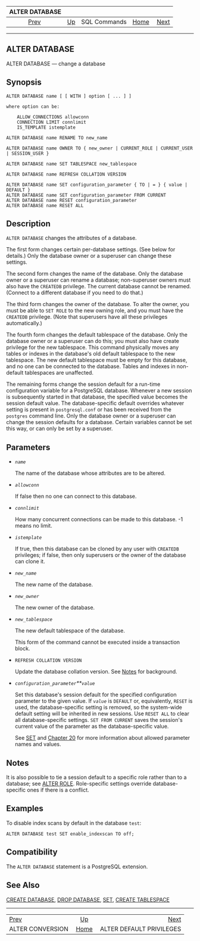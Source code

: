 <!--?xml version="1.0" encoding="UTF-8" standalone="no"?-->

|                    ALTER DATABASE                    |                                        |              |                                                       |                                                                     |
| :--------------------------------------------------: | :------------------------------------- | :----------: | ----------------------------------------------------: | ------------------------------------------------------------------: |
| [Prev](sql-alterconversion.html "ALTER CONVERSION")  | [Up](sql-commands.html "SQL Commands") | SQL Commands | [Home](index.html "PostgreSQL 17devel Documentation") |  [Next](sql-alterdefaultprivileges.html "ALTER DEFAULT PRIVILEGES") |

***

## ALTER DATABASE

ALTER DATABASE — change a database

## Synopsis

    ALTER DATABASE name [ [ WITH ] option [ ... ] ]

    where option can be:

        ALLOW_CONNECTIONS allowconn
        CONNECTION LIMIT connlimit
        IS_TEMPLATE istemplate

    ALTER DATABASE name RENAME TO new_name

    ALTER DATABASE name OWNER TO { new_owner | CURRENT_ROLE | CURRENT_USER | SESSION_USER }

    ALTER DATABASE name SET TABLESPACE new_tablespace

    ALTER DATABASE name REFRESH COLLATION VERSION

    ALTER DATABASE name SET configuration_parameter { TO | = } { value | DEFAULT }
    ALTER DATABASE name SET configuration_parameter FROM CURRENT
    ALTER DATABASE name RESET configuration_parameter
    ALTER DATABASE name RESET ALL

## Description

`ALTER DATABASE` changes the attributes of a database.

The first form changes certain per-database settings. (See below for details.) Only the database owner or a superuser can change these settings.

The second form changes the name of the database. Only the database owner or a superuser can rename a database; non-superuser owners must also have the `CREATEDB` privilege. The current database cannot be renamed. (Connect to a different database if you need to do that.)

The third form changes the owner of the database. To alter the owner, you must be able to `SET ROLE` to the new owning role, and you must have the `CREATEDB` privilege. (Note that superusers have all these privileges automatically.)

The fourth form changes the default tablespace of the database. Only the database owner or a superuser can do this; you must also have create privilege for the new tablespace. This command physically moves any tables or indexes in the database's old default tablespace to the new tablespace. The new default tablespace must be empty for this database, and no one can be connected to the database. Tables and indexes in non-default tablespaces are unaffected.

The remaining forms change the session default for a run-time configuration variable for a PostgreSQL database. Whenever a new session is subsequently started in that database, the specified value becomes the session default value. The database-specific default overrides whatever setting is present in `postgresql.conf` or has been received from the `postgres` command line. Only the database owner or a superuser can change the session defaults for a database. Certain variables cannot be set this way, or can only be set by a superuser.

## Parameters

* *`name`*

    The name of the database whose attributes are to be altered.

* *`allowconn`*

    If false then no one can connect to this database.

* *`connlimit`*

    How many concurrent connections can be made to this database. -1 means no limit.

* *`istemplate`*

    If true, then this database can be cloned by any user with `CREATEDB` privileges; if false, then only superusers or the owner of the database can clone it.

* *`new_name`*

    The new name of the database.

* *`new_owner`*

    The new owner of the database.

* *`new_tablespace`*

    The new default tablespace of the database.

    This form of the command cannot be executed inside a transaction block.

* `REFRESH COLLATION VERSION`

    Update the database collation version. See [Notes](sql-altercollation.html#SQL-ALTERCOLLATION-NOTES "Notes") for background.

* *`configuration_parameter`**`value`*

    Set this database's session default for the specified configuration parameter to the given value. If *`value`* is `DEFAULT` or, equivalently, `RESET` is used, the database-specific setting is removed, so the system-wide default setting will be inherited in new sessions. Use `RESET ALL` to clear all database-specific settings. `SET FROM CURRENT` saves the session's current value of the parameter as the database-specific value.

    See [SET](sql-set.html "SET") and [Chapter 20](runtime-config.html "Chapter 20. Server Configuration") for more information about allowed parameter names and values.

## Notes

It is also possible to tie a session default to a specific role rather than to a database; see [ALTER ROLE](sql-alterrole.html "ALTER ROLE"). Role-specific settings override database-specific ones if there is a conflict.

## Examples

To disable index scans by default in the database `test`:

    ALTER DATABASE test SET enable_indexscan TO off;

## Compatibility

The `ALTER DATABASE` statement is a PostgreSQL extension.

## See Also

[CREATE DATABASE](sql-createdatabase.html "CREATE DATABASE"), [DROP DATABASE](sql-dropdatabase.html "DROP DATABASE"), [SET](sql-set.html "SET"), [CREATE TABLESPACE](sql-createtablespace.html "CREATE TABLESPACE")

***

|                                                      |                                                       |                                                                     |
| :--------------------------------------------------- | :---------------------------------------------------: | ------------------------------------------------------------------: |
| [Prev](sql-alterconversion.html "ALTER CONVERSION")  |         [Up](sql-commands.html "SQL Commands")        |  [Next](sql-alterdefaultprivileges.html "ALTER DEFAULT PRIVILEGES") |
| ALTER CONVERSION                                     | [Home](index.html "PostgreSQL 17devel Documentation") |                                            ALTER DEFAULT PRIVILEGES |
